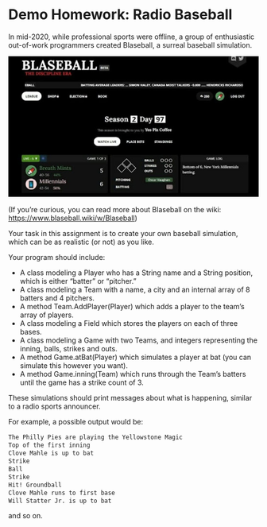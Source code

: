 # Demo Homework: Radio Baseball

In mid-2020, while professional sports were offline, a group of enthusiastic out-of-work programmers created Blaseball, a surreal baseball simulation. 

![](screenshot.jpg)

(If you’re curious, you can read more about Blaseball on the wiki: https://www.blaseball.wiki/w/Blaseball)

Your task in this assignment is to create your own baseball simulation, which can be as realistic (or not) as you like.

Your program should include:
* A class modeling a Player who has a String name and a String position, which is either “batter” or “pitcher.”
* A class modeling a Team with a name, a city and an internal array of 8 batters and 4 pitchers.
* A method Team.AddPlayer(Player) which adds a player to the team’s array of players.
* A class modeling a Field which stores the players on each of three bases.
* A class modeling a Game with two Teams, and integers representing the inning, balls, strikes and outs.
* A method Game.atBat(Player) which simulates a player at bat (you can simulate this however you want).
* A method Game.inning(Team) which runs through the Team’s batters until the game has a strike count of 3.

These simulations should print messages about what is happening, similar to a radio sports announcer.

For example, a possible output would be:

```
The Philly Pies are playing the Yellowstone Magic
Top of the first inning
Clove Mahle is up to bat
Strike
Ball
Strike
Hit! Groundball
Clove Mahle runs to first base
Will Statter Jr. is up to bat
```
and so on.
